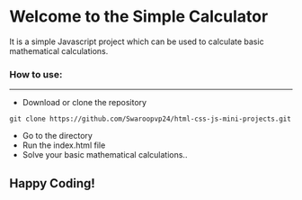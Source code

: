 
# Welcome to the Simple Calculator

It is a simple Javascript project which can be used to calculate basic mathematical calculations.

### How to use:

----------

-   Download or clone the repository

```
git clone https://github.com/Swaroopvp24/html-css-js-mini-projects.git

```

-   Go to the directory
-   Run the index.html file
-   Solve your basic mathematical calculations..

  

## Happy Coding!
